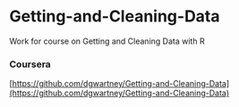 Getting-and-Cleaning-Data
=========================

Work for course on Getting and Cleaning Data with R


### Coursera
[https://github.com/dgwartney/Getting-and-Cleaning-Data](https://github.com/dgwartney/Getting-and-Cleaning-Data)
